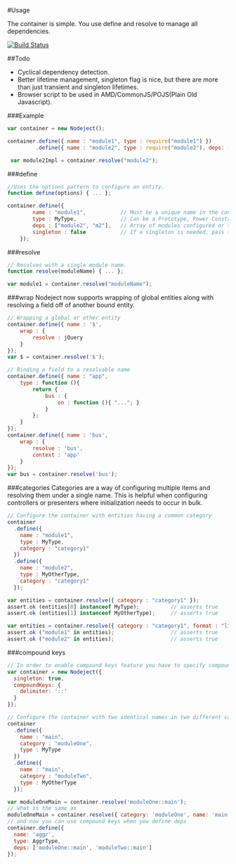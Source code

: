 #Usage

The container is simple.  You use define and resolve to manage all dependencies.

[![Build Status](https://travis-ci.org/LlamaSantos/Nodeject.png?branch=master)](https://travis-ci.org/LlamaSantos/Nodeject)

##Todo
- Cyclical dependency detection.
- Better lifetime management, singleton flag is nice, but there are more than just transient and singleton lifetimes.
- Browser script to be used in AMD/CommonJS/POJS(Plain Old Javascript).

###Example
```JavaScript
var container = new Nodeject();

container.define({ name : "module1", type : require("module1") })
         .define({ name : "module2", type : require("module2"), deps: ["module1"] });

 var module2Impl = container.resolve("module2");
```

###define
```JavaScript
//Uses the options pattern to configure an entity.
function define(options) { ... };

container.define({
        name : "module1",           // Must be a unique name in the container.
        type : MyType,              // Can be a Prototype, Power Constructor, String, or Array
        deps : ["module2", "m2"],   // Array of modules configured or to be configured in the container.
        singleton : false           // If a singleton is needed, pass true, default is false.
    });

```



###resolve
```JavaScript
// Resolves with a single module name.
function resolve(moduleName) { ... };

var module1 = container.resolve("moduleName");
```

###wrap
Nodeject now supports wrapping of global entities along with resolving a field off of another bound entity.
```JavaScript
// Wrapping a global or other entity
container.define({ name : '$',
    wrap : {
        resolve : jQuery
    }
});
var $ = container.resolve('$');

// Binding a field to a resolvable name
container.define({ name : "app",
    type : function (){
        return {
            bus : {
                on : function (){ "..."; }
            }
        };
    }
});
container.define({ name : 'bus',
    wrap : {
        resolve : 'bus',
        context : 'app'
    }
});
var bus = container.resolve('bus');

```

###categories
Categories are a way of configuring multiple items and resolving them under a single name.  This is helpful when configuring
controllers or presenters where initialization needs to occur in bulk.
```JavaScript
// Configure the container with entities having a common category
container
  .define({
    name : "module1",
    type : MyType,
    category : "category1"
  })
  .define({
    name : "module2",
    type : MyOtherType,
    category : "category1"
  });

var entities = container.resolve({ category : "category1" });
assert.ok (entities[0] instanceof MyType);          // asserts true
assert.ok (entities[1] instanceof MyOtherType);     // asserts true

var entities = container.resolve({ category : "category1", format : "literal" });
assert.ok ("module1" in entities);                  // asserts true
assert.ok ("module2" in entities);                  // asserts true
```

###compound keys
```JavaScript
// In order to enable compound keys feature you have to specify compoundKeys/delimiter option
var container = new Nodeject({
  singleton: true,
  compoundKeys: {
    delimiter: '::'
  }
});

// Configure the container with two identical names in two different categories
container
  .define({
    name : "main",
    category : "moduleOne",
    type : MyType
  })
  .define({
    name : "main",
    category : "moduleTwo",
    type : MyOtherType
  });

var moduleOneMain = container.resolve('moduleOne::main');
// what is the same as
moduleOneMain = container.resolve({ category: 'moduleOne', name: 'main' });
// and now you can use compound keys when you define deps
container.define({
  name: 'aggr',
  type: AggrType,
  deps: ['moduleOne::main', 'moduleTwo::main']
});
```
